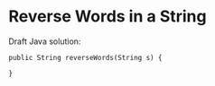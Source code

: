 # Reverse Words in a String
Draft Java solution:
```
public String reverseWords(String s) {
        
}
```